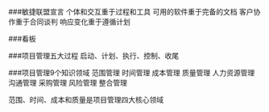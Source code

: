 ###敏捷联盟宣言
个体和交互重于过程和工具
可用的软件重于完备的文档
客户协作重于合同谈判
响应变化重于遵循计划

###看板

###项目管理五大过程
启动、计划、执行、控制、收尾

###项目管理9个知识领域
范围管理
时间管理
成本管理
质量管理
人力资源管理
沟通管理
采购管理
风险管理
整合管理

范围、时间、成本和质量是项目管理四大核心领域
